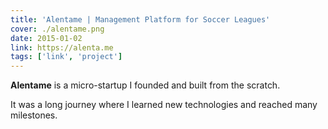 ```yaml
---
title: 'Alentame | Management Platform for Soccer Leagues'
cover: ./alentame.png
date: 2015-01-02
link: https://alenta.me
tags: ['link', 'project']
---
```


**Alentame** is a micro-startup I founded and built from the scratch. 

It was a long journey where I learned new technologies and reached many milestones. 
